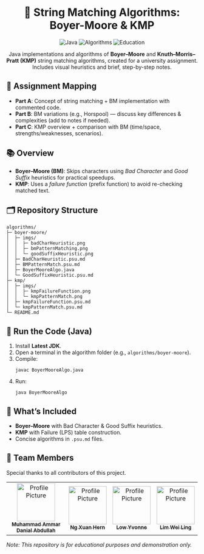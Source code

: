 <h1 align="center">🔎 String Matching Algorithms: Boyer-Moore & KMP</h1>

<p align="center">
  <img src="https://img.shields.io/badge/Language-Java-orange" alt="Java">
  <img src="https://img.shields.io/badge/Topic-Algorithms-blue" alt="Algorithms">
  <img src="https://img.shields.io/badge/Use-education%20only-lightgrey" alt="Education">
</p>

<p align="center">
  Java implementations and algorithms of <b>Boyer–Moore</b> and <b>Knuth–Morris–Pratt (KMP)</b> string matching algorithms,
  created for a university assignment. Includes visual heuristics and brief, step-by-step notes.
</p>

<h2>📝 Assignment Mapping</h2>
<ul>
  <li><b>Part A</b>: Concept of string matching + BM implementation with commented code.</li>
  <li><b>Part B</b>: BM variations (e.g., Horspool) — discuss key differences &amp; complexities (add to notes if needed).</li>
  <li><b>Part C</b>: KMP overview + comparison with BM (time/space, strengths/weaknesses, scenarios).</li>
</ul>

<h2>📚 Overview</h2>
<ul>
  <li><b>Boyer–Moore (BM)</b>: Skips characters using
    <i>Bad Character</i> and <i>Good Suffix</i> heuristics for practical speedups.</li>
  <li><b>KMP</b>: Uses a <i>failure function</i> (prefix function) to avoid re-checking matched text.</li>
</ul>

<h2>🗂 Repository Structure</h2>
<pre><code>algorithms/
├─ boyer-moore/
│  ├─ imgs/
│  │  ├─ badCharHeuristic.png
│  │  ├─ bmPatternMatching.png
│  │  └─ goodSuffixHeuristic.png
│  ├─ BadCharHeuristic.psu.md
│  ├─ BMPatternMatch.psu.md
│  ├─ BoyerMooreAlgo.java
│  └─ GoodSuffixHeuristic.psu.md
├─ kmp/
│  ├─ imgs/
│  │  ├─ kmpFailureFunction.png
│  │  └─ kmpPatternMatch.png
│  ├─ kmpFailureFunction.psu.md
│  └─ kmpPatternMatch.psu.md
└─ README.md
</code></pre>

<h2>🚀 Run the Code (Java)</h2>
<ol>
  <li>Install <b>Latest JDK</b>.</li>
  <li>Open a terminal in the algorithm folder (e.g., <code>algorithms/boyer-moore</code>).</li>
  <li>Compile:
    <pre><code>javac BoyerMooreAlgo.java</code></pre>
  </li>
  <li>Run:
    <pre><code>java BoyerMooreAlgo</code></pre>
  </li>
</ol>

<h2>🧩 What’s Included</h2>
<ul>
  <li><b>Boyer–Moore</b> with Bad Character &amp; Good Suffix heuristics.</li>
  <li><b>KMP</b> with Failure (LPS) table construction.</li>
  <li>Concise algorithms in <code>.psu.md</code> files.</li>
</ul>

<h2 id="team">🤝 Team Members</h2>

<p>Special thanks to all contributors of this project.</p>
<table>
<tr>

<td align="center">
<a href="https://github.com/Some0ne11">
<img src="https://avatars.githubusercontent.com/u/122141550?v=4" width="100px;" alt="Profile Picture"/><br>
<sub>
<b>Muhammad Ammar Danial Abdullah</b>
</sub>
</a>
</td>

<td align="center">
<a href="https://github.com/ngxuanhern">
<img src="https://avatars.githubusercontent.com/u/177940919?v=4" width="100px;" alt="Profile Picture"/><br>
<sub>
<b>Ng Xuan Hern</b>
</sub>
</a>
</td>

<td align="center">
<a href="https://github.com/L049XEZ">
<img src="https://avatars.githubusercontent.com/u/115411319?v=4" width="100px;" alt="Profile Picture"/><br>
<sub>
<b>Low Yvonne</b>
</sub>
</a>
</td>

<td align="center">
<a href="https://github.com/bringback1899">
<img src="https://avatars.githubusercontent.com/u/164884629?v=4" width="100px;" alt="Profile Picture"/><br>
<sub>
<b>Lim Wei Ling</b>
</sub>
</a>
</td>

</tr>
</table>

<p><i>Note: This repository is for educational purposes and demonstration only.</i></p>
